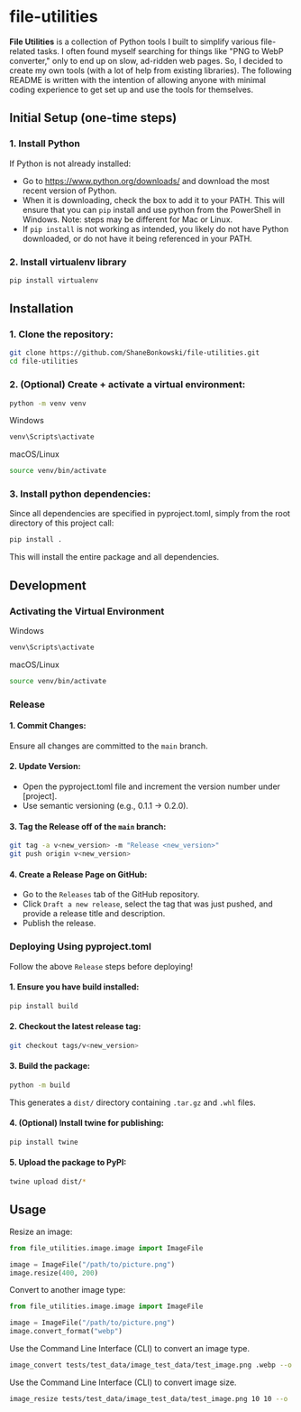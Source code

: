# file-utilities

**File Utilities** is a collection of Python tools I built to simplify various file-related tasks. I often found myself searching for things like "PNG to WebP converter," only to end up on slow, ad-ridden web pages. So, I decided to create my own tools (with a lot of help from existing libraries). The following README is written with the intention of allowing anyone with minimal coding experience to get set up and use the tools for themselves.

## Initial Setup (one-time steps)

### 1. Install Python

If Python is not already installed:

- Go to https://www.python.org/downloads/ and download the most recent version of Python.
- When it is downloading, check the box to add it to your PATH. This will ensure that you can `pip` install and use python from the PowerShell in Windows. Note: steps may be different for Mac or Linux.
- If `pip install` is not working as intended, you likely do not have Python downloaded, or do not have it being referenced in your PATH.

### 2. Install virtualenv library

```bash
pip install virtualenv
```

## Installation

### 1. Clone the repository:

```bash
git clone https://github.com/ShaneBonkowski/file-utilities.git
cd file-utilities
```

### 2. (Optional) Create + activate a virtual environment:

```bash
python -m venv venv
```

Windows

```bash
venv\Scripts\activate
```

macOS/Linux

```bash
source venv/bin/activate
```

### 3. Install python dependencies:

Since all dependencies are specified in pyproject.toml, simply from the root directory of this project call:

```bash
pip install .
```

This will install the entire package and all dependencies.

## Development

### Activating the Virtual Environment

Windows

```bash
venv\Scripts\activate
```

macOS/Linux

```bash
source venv/bin/activate
```

### Release

#### 1. Commit Changes:

Ensure all changes are committed to the `main` branch.

#### 2. Update Version:

- Open the pyproject.toml file and increment the version number under [project].
- Use semantic versioning (e.g., 0.1.1 → 0.2.0).

#### 3. Tag the Release off of the `main` branch:

```bash
git tag -a v<new_version> -m "Release <new_version>"
git push origin v<new_version>
```

#### 4. Create a Release Page on GitHub:

- Go to the `Releases` tab of the GitHub repository.
- Click `Draft a new release`, select the tag that was just pushed, and provide a release title and description.
- Publish the release.

### Deploying Using pyproject.toml

Follow the above `Release` steps before deploying!

#### 1. Ensure you have build installed:

```bash
pip install build
```

#### 2. Checkout the latest release tag:

```bash
git checkout tags/v<new_version>
```

#### 3. Build the package:

```bash
python -m build
```

This generates a `dist/` directory containing `.tar.gz` and `.whl` files.

#### 4. (Optional) Install twine for publishing:

```bash
pip install twine
```

#### 5. Upload the package to PyPI:

```bash
twine upload dist/*
```

## Usage

Resize an image:

```python
from file_utilities.image.image import ImageFile

image = ImageFile("/path/to/picture.png")
image.resize(400, 200)
```

Convert to another image type:

```python
from file_utilities.image.image import ImageFile

image = ImageFile("/path/to/picture.png")
image.convert_format("webp")
```

Use the Command Line Interface (CLI) to convert an image type.

```bash
image_convert tests/test_data/image_test_data/test_image.png .webp --o .
```

Use the Command Line Interface (CLI) to convert image size.

```bash
image_resize tests/test_data/image_test_data/test_image.png 10 10 --o ./test_image_resized.png
```
